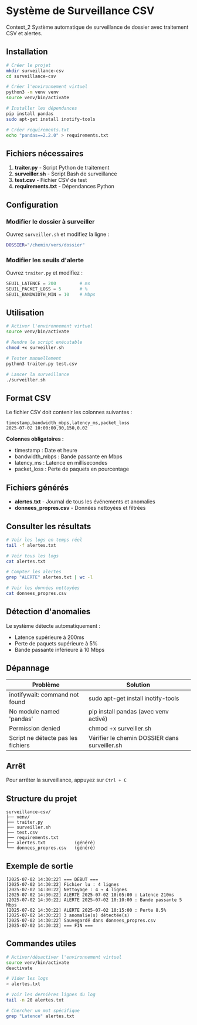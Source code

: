 # Système de Surveillance CSV
Context_2
Système automatique de surveillance de dossier avec traitement CSV et alertes.

## Installation
```bash
# Créer le projet
mkdir surveillance-csv
cd surveillance-csv

# Créer l'environnement virtuel
python3 -m venv venv
source venv/bin/activate

# Installer les dépendances
pip install pandas
sudo apt-get install inotify-tools

# Créer requirements.txt
echo "pandas==2.2.0" > requirements.txt
```

## Fichiers nécessaires

1. **traiter.py** - Script Python de traitement
2. **surveiller.sh** - Script Bash de surveillance
3. **test.csv** - Fichier CSV de test
4. **requirements.txt** - Dépendances Python

## Configuration

### Modifier le dossier à surveiller

Ouvrez `surveiller.sh` et modifiez la ligne :
```bash
DOSSIER="/chemin/vers/dossier"
```

### Modifier les seuils d'alerte

Ouvrez `traiter.py` et modifiez :
```python
SEUIL_LATENCE = 200         # ms
SEUIL_PACKET_LOSS = 5       # %
SEUIL_BANDWIDTH_MIN = 10    # Mbps
```

## Utilisation
```bash
# Activer l'environnement virtuel
source venv/bin/activate

# Rendre le script exécutable
chmod +x surveiller.sh

# Tester manuellement
python3 traiter.py test.csv

# Lancer la surveillance
./surveiller.sh
```

## Format CSV

Le fichier CSV doit contenir les colonnes suivantes :
```csv
timestamp,bandwidth_mbps,latency_ms,packet_loss
2025-07-02 10:00:00,90,150,0.02
```

**Colonnes obligatoires :**
- timestamp : Date et heure
- bandwidth_mbps : Bande passante en Mbps
- latency_ms : Latence en millisecondes
- packet_loss : Perte de paquets en pourcentage

## Fichiers générés

- **alertes.txt** - Journal de tous les événements et anomalies
- **donnees_propres.csv** - Données nettoyées et filtrées

## Consulter les résultats
```bash
# Voir les logs en temps réel
tail -f alertes.txt

# Voir tous les logs
cat alertes.txt

# Compter les alertes
grep "ALERTE" alertes.txt | wc -l

# Voir les données nettoyées
cat donnees_propres.csv
```

## Détection d'anomalies

Le système détecte automatiquement :

- Latence supérieure à 200ms
- Perte de paquets supérieure à 5%
- Bande passante inférieure à 10 Mbps

## Dépannage

| Problème | Solution |
|----------|----------|
| inotifywait: command not found | sudo apt-get install inotify-tools |
| No module named 'pandas' | pip install pandas (avec venv activé) |
| Permission denied | chmod +x surveiller.sh |
| Script ne détecte pas les fichiers | Vérifier le chemin DOSSIER dans surveiller.sh |

## Arrêt

Pour arrêter la surveillance, appuyez sur `Ctrl + C`

## Structure du projet
```
surveillance-csv/
├── venv/
├── traiter.py
├── surveiller.sh
├── test.csv
├── requirements.txt
├── alertes.txt           (généré)
└── donnees_propres.csv   (généré)
```

## Exemple de sortie
```
[2025-07-02 14:30:22] === DÉBUT ===
[2025-07-02 14:30:22] Fichier lu : 4 lignes
[2025-07-02 14:30:22] Nettoyage : 4 → 4 lignes
[2025-07-02 14:30:22] ALERTE 2025-07-02 10:05:00 : Latence 210ms
[2025-07-02 14:30:22] ALERTE 2025-07-02 10:10:00 : Bande passante 5 Mbps
[2025-07-02 14:30:22] ALERTE 2025-07-02 10:15:00 : Perte 8.5%
[2025-07-02 14:30:22] 3 anomalie(s) détectée(s)
[2025-07-02 14:30:22] Sauvegardé dans donnees_propres.csv
[2025-07-02 14:30:22] === FIN ===
```

## Commandes utiles
```bash
# Activer/désactiver l'environnement virtuel
source venv/bin/activate
deactivate

# Vider les logs
> alertes.txt

# Voir les dernières lignes du log
tail -n 20 alertes.txt

# Chercher un mot spécifique
grep "Latence" alertes.txt
```